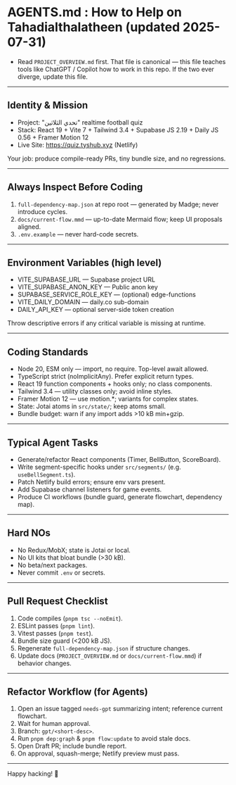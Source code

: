 # AGENTS.md : How to Help on Tahadialthalatheen (updated 2025-07-31)

- Read `PROJECT_OVERVIEW.md` first. That file is canonical — this file teaches tools like ChatGPT / Copilot how to work in this repo. If the two ever diverge, update this file.

---

## Identity & Mission

- Project: "تحدي الثلاثين" realtime football quiz
- Stack: React 19 + Vite 7 + Tailwind 3.4 + Supabase JS 2.19 + Daily JS 0.56 + Framer Motion 12
- Live Site: https://quiz.tyshub.xyz (Netlify)

Your job: produce compile-ready PRs, tiny bundle size, and no regressions.

---

## Always Inspect Before Coding

1. `full-dependency-map.json` at repo root — generated by Madge; never introduce cycles.
2. `docs/current-flow.mmd` — up-to-date Mermaid flow; keep UI proposals aligned.
3. `.env.example` — never hard-code secrets.

---

## Environment Variables (high level)

- VITE_SUPABASE_URL — Supabase project URL
- VITE_SUPABASE_ANON_KEY — Public anon key
- SUPABASE_SERVICE_ROLE_KEY — (optional) edge-functions
- VITE_DAILY_DOMAIN — daily.co sub-domain
- DAILY_API_KEY — optional server-side token creation

Throw descriptive errors if any critical variable is missing at runtime.

---

## Coding Standards

- Node 20, ESM only — import, no require. Top-level await allowed.
- TypeScript strict (noImplicitAny). Prefer explicit return types.
- React 19 function components + hooks only; no class components.
- Tailwind 3.4 — utility classes only; avoid inline styles.
- Framer Motion 12 — use motion.\*; variants for complex states.
- State: Jotai atoms in `src/state/`; keep atoms small.
- Bundle budget: warn if any import adds >10 kB min+gzip.

---

## Typical Agent Tasks

- Generate/refactor React components (Timer, BellButton, ScoreBoard).
- Write segment-specific hooks under `src/segments/` (e.g. `useBellSegment.ts`).
- Patch Netlify build errors; ensure env vars present.
- Add Supabase channel listeners for game events.
- Produce CI workflows (bundle guard, generate flowchart, dependency map).

---

## Hard NOs

- No Redux/MobX; state is Jotai or local.
- No UI kits that bloat bundle (>30 kB).
- No beta/next packages.
- Never commit `.env` or secrets.

---

## Pull Request Checklist

1. Code compiles (`pnpm tsc --noEmit`).
2. ESLint passes (`pnpm lint`).
3. Vitest passes (`pnpm test`).
4. Bundle size guard (<200 kB JS).
5. Regenerate `full-dependency-map.json` if structure changes.
6. Update docs (`PROJECT_OVERVIEW.md` or `docs/current-flow.mmd`) if behavior changes.

---

## Refactor Workflow (for Agents)

1. Open an issue tagged `needs-gpt` summarizing intent; reference current flowchart.
2. Wait for human approval.
3. Branch: `gpt/<short-desc>`.
4. Run `pnpm dep:graph` & `pnpm flow:update` to avoid stale docs.
5. Open Draft PR; include bundle report.
6. On approval, squash-merge; Netlify preview must pass.

---

Happy hacking! 🎉
